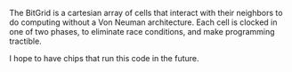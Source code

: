 The BitGrid is a cartesian array of cells that interact with their neighbors to do computing without a Von Neuman architecture. Each cell is clocked in one of two phases, to eliminate race conditions, and make programming tractible.

I hope to have chips that run this code in the future.
